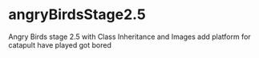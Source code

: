 # angryBirdsStage2.5
Angry Birds stage 2.5 with Class Inheritance and Images
add platform for catapult
have played got bored
